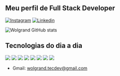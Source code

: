 
## Meu perfil de Full Stack Developer

[![Instagram](https://img.shields.io/badge/Instagram-E4405F?style=for-the-badge&logo=instagram&logoColor=white
)](https://www.instagram.com/wolgrand_10?igsh=MW9zOXR1bWd1MGF5eQ==)
[![Linkedin](https://img.shields.io/badge/LinkedIn-0077B5?style=for-the-badge&logo=linkedin&logoColor=white
)](https://www.linkedin.com/in/wolgrand-ara%C3%BAjo-7302a3353/)

![Wolgrand GitHub stats](https://github-readme-stats.vercel.app/api?username=WolgrandAP&show_icons=true&theme=dracula)

## Tecnologias do dia a dia

![](https://img.shields.io/badge/GitHub-100000?style=for-the-badge&logo=github&logoColor=white)
![](https://img.shields.io/badge/HTML-239120?style=for-the-badge&logo=html5&logoColor=white)
![](https://img.shields.io/badge/CSS3-1572B6?style=for-the-badge&logo=css3&logoColor=white)
![](https://img.shields.io/badge/JavaScript-F7DF1E?style=for-the-badge&logo=javascript&logoColor=black)
![](https://img.shields.io/badge/Java-ED8B00?style=for-the-badge&logo=openjdk&logoColor=white)
![](https://img.shields.io/badge/Python-14354C?style=for-the-badge&logo=python&logoColor=white)
![](https://img.shields.io/badge/PostgreSQL-316192?style=for-the-badge&logo=postgresql&logoColor=white)
![](https://img.shields.io/badge/Spring-6DB33F?style=for-the-badge&logo=spring&logoColor=white)


- Gmail: [wolgrand.tecdev@gmail.com](wolgrand.tecdev@gmail.com)
